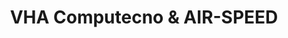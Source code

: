 ---
title: "VHA Computecno & AIR-SPEED"
url: /anatuya/vha-computecno-y-air-speed/
shop: ordenador
---